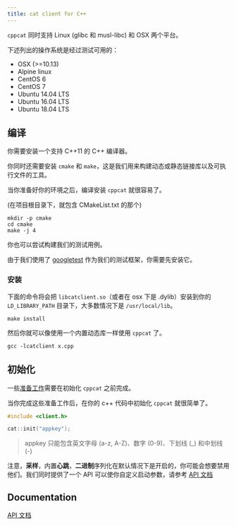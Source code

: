 ```yaml
---
title: cat client for C++
---
```


`cppcat` 同时支持 Linux (glibc 和 musl-libc) 和 OSX 两个平台。

下述列出的操作系统是经过测试可用的：

* OSX (>=10.13)
* Alpine linux
* CentOS 6
* CentOS 7
* Ubuntu 14.04 LTS
* Ubuntu 16.04 LTS
* Ubuntu 18.04 LTS

## 编译

你需要安装一个支持 C++11 的 C++ 编译器。

你同时还需要安装 `cmake` 和 `make`，这是我们用来构建动态或静态链接库以及可执行文件的工具。

当你准备好你的环境之后，编译安装 `cppcat` 就很容易了。

(在项目根目录下，就包含 CMakeList.txt 的那个)

```
mkdir -p cmake
cd cmake
make -j 4
```

你也可以尝试构建我们的测试用例。

由于我们使用了 [googletest](https://github.com/google/googletest) 作为我们的测试框架，你需要先安装它。

### 安装

下面的命令将会把 `libcatclient.so`（或者在 osx 下是 .dylib）安装到你的 `LD_LIBRARY_PATH` 目录下，大多数情况下是 `/usr/local/lib`。

```
make install
```

然后你就可以像使用一个内置动态库一样使用 `cppcat` 了。

```
gcc -lcatclient x.cpp
```

## 初始化

一些[准备工作](../_/preparations.zh-CN.md)需要在初始化 `cppcat` 之前完成。

当你完成这些准备工作后，在你的 c++ 代码中初始化 `cppcat` 就很简单了。

```c
#include <client.h>

cat::init("appkey");
```

> appkey 只能包含英文字母 (a-z, A-Z)、数字 (0-9)、下划线 (\_) 和中划线 (-)

注意，**采样**，内置**心跳**，**二进制**序列化在默认情况下是开启的，你可能会想要禁用他们。我们同时提供了一个 API 可以使你自定义启动参数，请参考 [API 文档](./docs/api.zh-CN.md)

## Documentation

[API 文档](./docs/api.zh-CN.md)